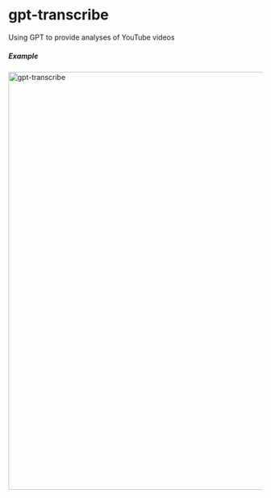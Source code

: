 # gpt-transcribe
Using GPT to provide analyses of YouTube videos

##### Example
<img width="827" alt="gpt-transcribe" src="https://github.com/clorth0/gpt-transcribe/assets/6087477/461dcb34-1e09-4877-9d08-4bb1e9bbd6b7">
